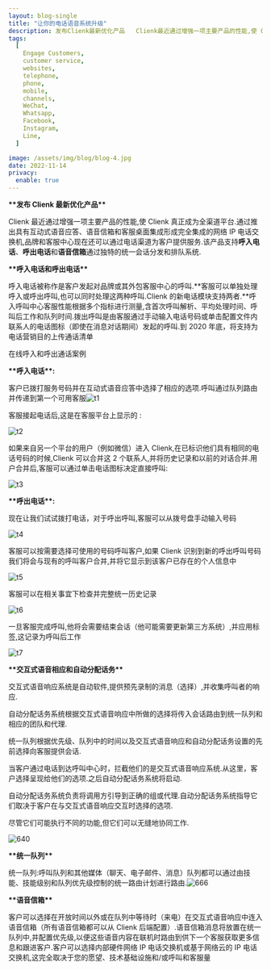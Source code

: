 ```yaml
---
layout: blog-single
title: "让你的电话语音系统升级"
description: 发布Clienk最新优化产品   Clienk最近通过增强一项主要产品的性能,使 Clienk真正成为全渠道平台.通过推出具有互动式语音应答、语音信箱和客服桌面集成形成完全集成的网络IP电话交换机,品牌和客服中心现在还可以通过电话渠道为客户提供服务.该产品支持呼入电话、呼出电话和语音信箱通过独特的统一会话分发和排队系统. 呼入电话和呼出电话 呼入电话被称作是客户发起对品牌或其外包客服中心的呼叫.客服可以单独处理呼入或呼出呼叫,也可以同时处理这两种呼叫.Clienk...
tags:
  [
    Engage Customers,
    customer service,
    websites,
    telephone,
    phone,
    mobile,
    channels,
    WeChat,
    Whatsapp,
    Facebook,
    Instagram,
    Line,
  ]

image: /assets/img/blog/blog-4.jpg
date: 2022-11-14
privacy:
  enable: true
---
```


**\*\*发布 Clienk 最新优化产品\*\***

Clienk 最近通过增强一项主要产品的性能,使 Clienk 真正成为全渠道平台.通过推出具有互动式语音应答、语音信箱和客服桌面集成形成完全集成的网络 IP 电话交换机,品牌和客服中心现在还可以通过电话渠道为客户提供服务.该产品支持**呼入电话**、**呼出电话**和**语音信箱**通过独特的统一会话分发和排队系统.

**\*\*呼入电话和呼出电话\*\***

呼入电话被称作是客户发起对品牌或其外包客服中心的呼叫.**客服可以单独处理呼入或呼出呼叫,也可以同时处理这两种呼叫.Clienk 的新电话模块支持两者.**呼入呼叫中心客服性能根据多个指标进行测量,含首次呼叫解析、平均处理时间、呼叫后工作和队列时间.拨出呼叫是由客服通过手动输入电话号码或单击配置文件内联系人的电话图标（即使在消息对话期间）发起的呼叫.到 2020 年底，将支持为电话营销目的上传通话清单

在线呼入和呼出通话案例

**\*\*呼入电话\*\*:**

客户已拨打服务号码并在互动式语音应答中选择了相应的选项.呼叫通过队列路由并传递到第一个可用客服![t1](/assets/img/blog/t1.png)

客服接起电话后,这是在客服平台上显示的 :

![t2](/assets/img/blog/t2.png)

如果来自另一个平台的用户（例如微信）进入 Clienk,在已标识他们具有相同的电话号码的时候,Clienk 可以合并这 2 个联系人,并将历史记录和以前的对话合并.用户合并后,客服可以通过单击电话图标决定直接呼叫:

![t3](/assets/img/blog/t3.png)

**\*\*呼出电话\*\*:**

现在让我们试试拨打电话，对于呼出呼叫,客服可以从拨号盘手动输入号码

![t4](/assets/img/blog/t4.png)

客服可以按需要选择可使用的号码呼叫客户,如果 Clienk 识别到新的呼出呼叫号码我们将会与现有的呼叫客户合并,并将它显示到该客户已存在的个人信息中

![t5](/assets/img/blog/t5.png)

客服可以在相关事宜下检查并完整统一历史记录

![t6](/assets/img/blog/t6.jpg)

一旦客服完成呼叫,他将会需要结束会话（他可能需要更新第三方系统）,并应用标签,这记录为呼叫后工作

![t7](/assets/img/blog/t7.png)

**\*\*交互式语音相应和自动分配话务\*\***

交互式语音响应系统是自动软件,提供预先录制的消息（选择）,并收集呼叫者的响应.

自动分配话务系统根据交互式语音响应中所做的选择将传入会话路由到统一队列和相应的团队和代理.

统一队列根据优先级、队列中的时间以及交互式语音响应和自动分配话务设置的先前选择向客服提供会话.

当客户通过电话到达呼叫中心时，拦截他们的是交互式语音响应系统.从这里，客户选择呈现给他们的选项.之后自动分配话务系统将启动.

自动分配话务系统负责将调用方引导到正确的组或代理.自动分配话务系统指导它们取决于客户在与交互式语音响应交互时选择的选项.

尽管它们可能执行不同的功能,但它们可以无缝地协同工作.

![640](/assets/img/blog/640.webp)

**\*\*统一队列\*\***

统一队列:呼叫队列和其他媒体（聊天、电子邮件、消息）队列都可以通过由技能、技能级别和队列优先级控制的统一路由计划进行路由.![666](/assets/img/blog/666.png)

**\*\*语音信箱\*\***

客户可以选择在开放时间以外或在队列中等待时（来电）在交互式语音响应中连入语音信箱（所有语音信箱都可以从 Clienk 后端配置）.语音信箱消息将放置在统一队列中,并配置优先级,以便这些语音内容在联机时路由到供下一个客服获取更多信息和跟进客户.客户可以选择内部硬件网络 IP 电话交换机或基于网络云的 IP 电话交换机,这完全取决于您的愿望、技术基础设施和/或呼叫和客服量
